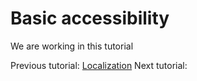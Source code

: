 # Basic accessibility

We are working in this tutorial


Previous tutorial: [Localization](localization.md)
Next tutorial: 